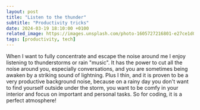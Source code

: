 ```yaml
---
layout: post
title: "Listen to the thunder"
subtitle: "Productivity tricks"
date: 2024-03-19 18:10:00 +0100
related_image: https://images.unsplash.com/photo-1605727216801-e27ce1d0cc28?q=80&w=2071&auto=format&fit=crop&ixlib=rb-4.0.3&ixid=M3wxMjA3fDB8MHxwaG90by1wYWdlfHx8fGVufDB8fHx8fA%3D%3D
tags: [productivity, tech]
---
```


When I want to fully concentrate and escape the noise around me I enjoy listening to thunderstorms or rain "music". It has the power to cut all the noise around you, especially conversations, and you are sometimes being awaken by a striking sound of lightning. Plus I thin, and it is proven to be a very productive background noise, because on a rainy day you don't want to find yourself outside under the storm, you want to be comfy in your interior and focus on important and personal tasks. So for coding, it is a perfect atmosphere!
